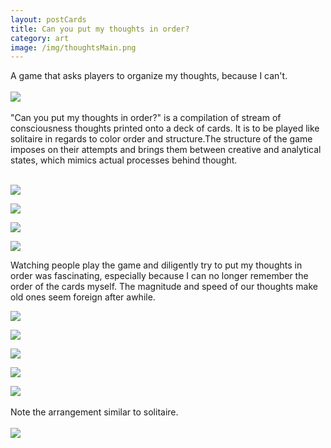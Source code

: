 ```yaml
---
layout: postCards
title: Can you put my thoughts in order?
category: art
image: /img/thoughtsMain.png
---
```

A game that asks players to organize my thoughts, because I can't.
<br>
<br>
<img src="/img/cards1.jpg">
<br>
<br>
"Can you put my thoughts in order?" is a compilation of stream of consciousness thoughts printed onto a deck of cards. It is to be played like solitaire in regards to color order and structure.The structure of the game imposes on their attempts and brings them between creative and analytical states, which mimics actual processes behind thought.  
<br>

<div class="row">
<div class="grid-img">
<p><a href="/img/cards10.jpg"><img src="/img/cards10.jpg"></a></p>
</div>
<div class="grid-img">
<p><a href="/img/cards9.jpg"><img src="/img/cards9.jpg"></a></p>
</div>
<div class="grid-img">
<p><a href="/img/cards11.jpg"><img src="/img/cards11.jpg"></a></p>
</div>
<div class="grid-img">
<p><a href="/img/cards12.jpg"><img src="/img/cards12.jpg"></a></p>
</div>
</div>

Watching people play the game and diligently try to put my thoughts in order was fascinating, especially because I can no longer remember the order of the cards myself. The magnitude and speed of our thoughts make old ones seem foreign after awhile.

<div class="row">
<div class="grid-img">
<p><img src="/img/cards4.png"></p>
</div>
<div class="grid-img">
<p><img src="/img/cards5.png"></p>
</div>
<div class="grid-img">
<p><img src="/img/cards6.png"></p>
</div>
<div class="grid-img">
<p><img src="/img/cards7.png"></p>
</div>
</div>

<img src="/img/cards2.jpg">
<br>
<br>
Note the arrangement similar to solitaire.
<br>
<br>
<img src="/img/cards8.jpg">
